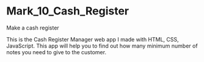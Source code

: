 # Mark_10_Cash_Register
Make a cash register

This is the Cash Register Manager web app I made with HTML, CSS, JavaScript. 
This app will help you to find out how many minimum number of notes you need to give to the customer.
